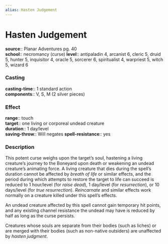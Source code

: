 ```yaml
---
alias: Hasten Judgement
---
```


# Hasten Judgement 

**source**:: Planar Adventures pg. 40  
**school**:: necromancy (curse)
**level**:: antipaladin 4, arcanist 6, cleric 5, druid 5, hunter 5, inquisitor 4, oracle 5, sorcerer 6, spiritualist 4, warpriest 5, witch 5, wizard 6

### Casting 

**casting-time**:: 1 standard action  
**components**:: V, S, M (2 silver pieces)

### Effect 

**range**:: touch  
**target**:: one living or corporeal undead creature  
**duration**:: 1 day/level  
**saving-throw**:: Will negates
**spell-resistance**:: yes

### Description 

This potent curse weighs upon the target’s soul, hastening a living creature’s journey to the Boneyard upon death or weakening an undead creature’s animating force. A living creature that dies during the spell’s duration cannot be affected by *breath of life* or similar effects, and the period during which attempts to restore the target to life can succeed is reduced to 1 hour/level (for *raise dead*), 1 day/level (for *resurrection*), or 10 days/level (for *true resurrection*). *Reincarnate* and similar effects work normally on a creature killed under this spell’s effects.  
  
An undead creature affected by this spell cannot gain temporary hit points, and any existing channel resistance the undead may have is reduced by half as long as the curse persists.  
  
Creatures whose souls are separate from their bodies (such as liches) or are merged with their bodies (such as non-native outsiders) are unaffected by *hasten judgment*.
